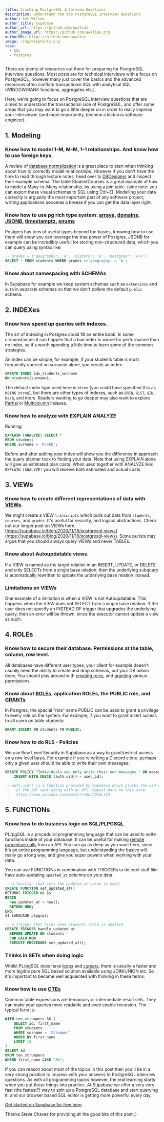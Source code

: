 ```yaml
---
title: Cracking PostgreSQL Interview Questions 
description: Understand the top PostgreSQL Interview Questions 
author: Ant Wilson
author_title: Supabase
author_url: https://github.com/awalias
author_image_url: https://github.com/awalias.png
authorURL: https://github.com/awalias
image: /img/elephants.png
tags:
  - SQL
  - Postgres
---
```



There are plenty of resources out there for preparing for PostgreSQL interview questions. Most posts are for technical interviews with a focus on PostgreSQL, however many just cover the basics and the advanced resources often conflate transactional SQL with analytical SQL (WINDOW/RANK functions, aggregates etc.).

Here, we're going to focus on PostgreSQL interview questions that are aimed to understand the transactional side of PostgreSQL, and offer some areas that you may want to go a little deeper on in order to really impress your interviewer (and more importantly, become a kick-ass software engineer). 

## 1. Modeling

### Know how to model 1-M, M-M, 1-1 relationships. And know how to use foreign keys.

A review of [database normalization](https://ocw.mit.edu/courses/civil-and-environmental-engineering/1-264j-database-internet-and-systems-integration-technologies-fall-2013/lecture-notes-exercises/MIT1_264JF13_lect_10.pdf) is a great place to start when thinking about how to correctly model relationships. However if you don't have the time to read through lecture notes, head over to [DBDesigner](https://app.dbdesigner.net/designer/schema/guest_template) and inspect their example schema. The table StudentCourses is a great example of how to model a Many-to-Many relationship, by using a join table. (side note: you can export these visual schemas to SQL using Ctrl+E). Modelling your data correctly is arguably the most important part of any software project, writing applications becomes a breeze if you can get the data layer right.

### Know how to use pg rich type system: [arrays](https://www.postgresql.org/docs/current/arrays.html), [domains](https://www.postgresql.org/docs/current/domains.html), [JSONB](https://www.postgresql.org/docs/13/datatype-json.html), [timestamptz](https://www.postgresql.org/docs/current/functions-datetime.html), [enums](https://www.postgresql.org/docs/13/datatype-enum.html)

Postgres has tons of useful types beyond the basics, knowing how to use them will show you can leverage the true power of Postgres. JSONB for example can be incredibly useful for storing non-structured data, which you can query using syntax like:

```sql
-- grades = {'geography': 'A', 'history': 'B', 'postgres': 'A++'}
SELECT * FROM students WHERE grades->>'geography' = 'A';
```

### Know about namespacing with SCHEMAs

In Supabase for example we keep system schemas such as `extensions` and `auth` in separate schemas so that we don't pollute the default `public` schema.

## 2. INDEXes

### Know how speed up queries with indexes.

The art of indexing in Postgres could fill an entire book. In some circumstances it can happen that a bad index is worse for performance than no index, so it's worth spending a little time to learn some of the common strategies.

An index can be simple, for example, if your students table is most frequently queried on surname alone, you create an index: 

```sql
CREATE INDEX idx_students_surname 
ON students(surname);
```

The default index type used here is `btree` (you could have specified this as `USING btree`), but there are other types of indexes, such as `BRIN`, `GiST`, `GIN`, `hash`, and more. Readers wanting to go deeper may also want to explore [Partial](https://www.postgresql.org/docs/current/indexes-partial.html) or [Multicolumn](https://www.postgresql.org/docs/13/indexes-multicolumn.html) Indexes.

### Know how to analyze with EXPLAIN ANALYZE

Running 

```sql
EXPLAIN (ANALYZE) SELECT *
FROM students
WHERE surname = 'Krobb';
```

Before and after adding your index will show you the difference in approach the query planner took to finding your data. Note that using EXPLAIN alone will give us estimated plan costs. When used together with ANALYZE like: `EXPLAIN (ANALYZE)` you will receive both estimated and actual costs.

## 3. VIEWs

### Know how to create different representations of data with [VIEWs](https://supabase.io/blog/2020/11/18/postgresql-views).

We might create a VIEW `transcripts` which pulls out data from `students`, `courses`, and `grades`. It's useful for security, and logical abstractions. Check out our longer post on VIEWs here: [https://supabase.io/blog/2020/11/18/postgresql-views](https://supabase.io/blog/2020/11/18/postgresql-views). Some purists may argue that you should always query VIEWs and never TABLEs.

### Know about Autoupdatable views.

If a VIEW is named as the target relation in an INSERT, UPDATE, or DELETE and only SELECTs from a single base relation, then the underlying subquery is automatically rewritten to update the underlying base relation instead. 

### Limitations on VIEWs

One example of a limitation is when a VIEW is not Autoupdatable. This happens when the VIEW does not SELECT from a single base relation. If the user does not specify an INSTEAD OF trigger that upgrades the underlying query, then an error will be thrown, since the executor cannot update a view as such.

## 4. ROLEs

### Know how to secure their database. Permissions at the table, column, row level.

All databases have different user types, your client for example doesn't usually need the ability to create and drop schemas, but your DB admin does. You should play around with [creating roles](https://www.postgresql.org/docs/current/database-roles.html), and [granting](https://www.postgresql.org/docs/current/role-membership.html) various permissions.

### Know about [ROLEs](https://www.postgresql.org/docs/13/sql-createrole.html), application ROLEs, the PUBLIC role, and [GRANTs](https://www.postgresql.org/docs/current/sql-grant.html)

In Postgres, the special “role” name PUBLIC can be used to grant a privilege to every role on the system. For example, if you want to grant insert access to all users on table students:

```sql
GRANT INSERT ON students TO PUBLIC;
```

### Know how to do RLS - Policies

We use Row Level Security in Supabase as a way to grant/restrict access on a row level basis. For example if you're writing a Discord clone, perhaps only a given user should be able to write their own messages:

```sql
CREATE POLICY "Individuals can only write their own messages." ON messages FOR
    INSERT WITH CHECK (auth.uid() = user_id);

-- auth.uid() is a function provided by Supabase which plucks the uid out
--   of the JWT sent along with an API request more on this here:
--   https://www.youtube.com/watch?v=0LvCOlELs5U
```

## 5. FUNCTIONs

### Know how to do business logic on SQL/[PLPGSQL](https://www.postgresql.org/docs/current/plpgsql-overview.html#PLPGSQL-ADVANTAGES)

PL/pgSQL is a procedural programming language that can be used to write functions inside of your database. It can be useful for making [remote procedure calls](https://supabase.io/docs/reference/javascript/rpc) from an API. You can go as deep as you want here, since it's an entire programming language, but understanding the basics will really go a long way, and give you super powers when working with your data.

You can use FUNCTIONs in combination with TRIGGERs to do cool stuff like have auto-updating `updated_at` columns on your data:

```sql
-- a function that sets the updated_at value to now()
CREATE FUNCTION set_updated_at()
RETURNS TRIGGER AS $$
BEGIN
  new.updated_at = now();
  RETURN NEW;
END;
$$ LANGUAGE plpgsql;

-- a trigger that fires when students table is updated
CREATE TRIGGER handle_updated_at
  BEFORE UPDATE ON students
  FOR EACH ROW
  EXECUTE PROCEDURE set_updated_at();
```

### Thinks in SETs when doing logic

Whilst PL/pgSQL does have [loops](https://www.postgresql.org/docs/current/plpgsql-control-structures.html#PLPGSQL-CONTROL-STRUCTURES-LOOPS) and [cursors](https://www.postgresql.org/docs/current/plpgsql-cursors.html), there is usually a faster and more legible pure SQL based solution available using JOIN/UNION etc. So it's important to become well acquainted with thinking in these terms.

### Know how to use [CTEs](https://www.postgresqltutorial.com/postgresql-cte/)

Common table expressions are temporary or intermediate result sets. They can make your queries more readable and even enable recursion. The typical form is:

```sql
WITH ten_strumpers AS (
    SELECT id, first_name 
    FROM students 
    WHERE surname = 'Strumper'
    ORDER BY first_name
    LIMIT 10 
)
SELECT id 
FROM ten_strumpers
WHERE first_name LIKE "S%";
```

If you can reason about most of the topics in this post then you'll be in a very strong position to impress with your answers to PostgreSQL interview questions. As with all programming topics however, the real learning starts when you put these things into practice. At Supabase we offer a very very fast (the fastest?) way to spin up a PostgreSQL database and start querying it, and our browser based SQL editor is getting more powerful every day.

[Get started on Supabase for free here](https://app.supabase.io)

Thanks Steve Chavez for providing all the good bits of this post :)
